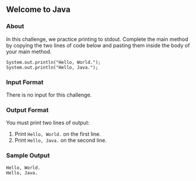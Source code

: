 ## Welcome to Java

### About

In this challenge, we practice printing to stdout. Complete the main method by copying the two lines of code below and pasting them inside the body of your main method.

```
System.out.println("Hello, World.");
System.out.println("Hello, Java.");
```

### Input Format

There is no input for this challenge.

### Output Format

You must print two lines of output:

1. Print ```Hello, World.``` on the first line.
2. Print ```Hello, Java.``` on the second line.

### Sample Output

```
Hello, World.
Hello, Java.
```
